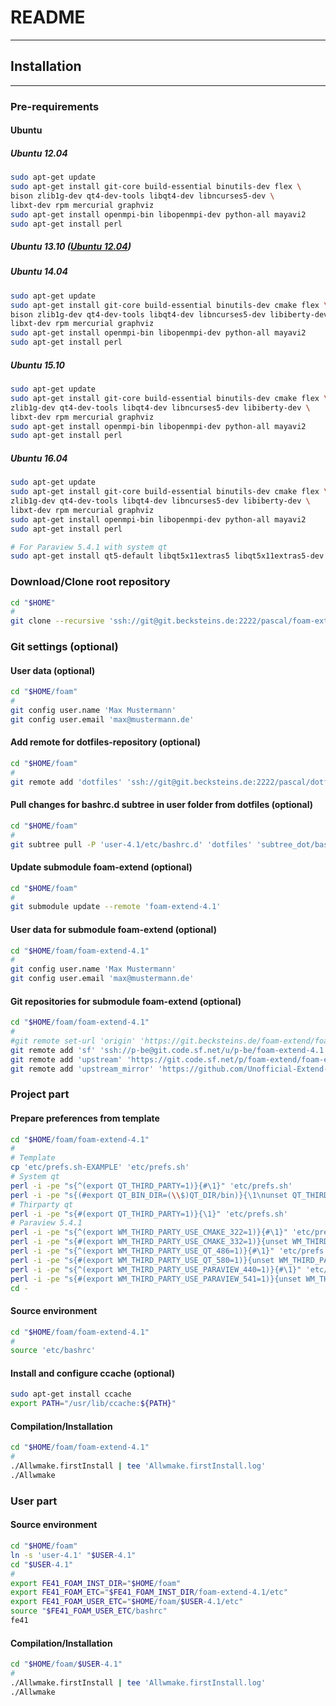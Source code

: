 # README
------

## Installation
------

### Pre-requirements

#### Ubuntu
##### Ubuntu 12.04 <a name="ubuntu1204"></a>
```bash
sudo apt-get update
sudo apt-get install git-core build-essential binutils-dev flex \
bison zlib1g-dev qt4-dev-tools libqt4-dev libncurses5-dev \
libxt-dev rpm mercurial graphviz
sudo apt-get install openmpi-bin libopenmpi-dev python-all mayavi2
sudo apt-get install perl
```
##### Ubuntu 13.10 <a name="ubuntu1310"></a> ([Ubuntu 12.04](#ubuntu1204))
##### Ubuntu 14.04 <a name="ubuntu1404"></a>
```bash
sudo apt-get update
sudo apt-get install git-core build-essential binutils-dev cmake flex \
bison zlib1g-dev qt4-dev-tools libqt4-dev libncurses5-dev libiberty-dev \
libxt-dev rpm mercurial graphviz
sudo apt-get install openmpi-bin libopenmpi-dev python-all mayavi2
sudo apt-get install perl
```
##### Ubuntu 15.10 <a name="ubuntu1510"></a>
```bash
sudo apt-get update
sudo apt-get install git-core build-essential binutils-dev cmake flex \
zlib1g-dev qt4-dev-tools libqt4-dev libncurses5-dev libiberty-dev \
libxt-dev rpm mercurial graphviz
sudo apt-get install openmpi-bin libopenmpi-dev python-all mayavi2
sudo apt-get install perl
```
##### Ubuntu 16.04 <a name="ubuntu1604"></a>
```bash
sudo apt-get update
sudo apt-get install git-core build-essential binutils-dev cmake flex \
zlib1g-dev qt4-dev-tools libqt4-dev libncurses5-dev libiberty-dev \
libxt-dev rpm mercurial graphviz
sudo apt-get install openmpi-bin libopenmpi-dev python-all mayavi2
sudo apt-get install perl

# For Paraview 5.4.1 with system qt
sudo apt-get install qt5-default libqt5x11extras5 libqt5x11extras5-dev
```

### Download/Clone root repository

```bash
cd "$HOME"
#
git clone --recursive 'ssh://git@git.becksteins.de:2222/pascal/foam-extend.git' 'foam'
```

### Git settings (optional)

#### User data (optional)
```bash
cd "$HOME/foam"
#
git config user.name 'Max Mustermann'
git config user.email 'max@mustermann.de'
```
#### Add remote for dotfiles-repository (optional)
```bash
cd "$HOME/foam"
#
git remote add 'dotfiles' 'ssh://git@git.becksteins.de:2222/pascal/dotfiles.git'
```
#### Pull changes for bashrc.d subtree in user folder from dotfiles (optional)
```bash
cd "$HOME/foam"
#
git subtree pull -P 'user-4.1/etc/bashrc.d' 'dotfiles' 'subtree_dot/bashrc.d' --squash
```
#### Update submodule foam-extend (optional)
```bash
cd "$HOME/foam"
#
git submodule update --remote 'foam-extend-4.1'
```
#### User data for submodule foam-extend (optional)
```bash
cd "$HOME/foam/foam-extend-4.1"
#
git config user.name 'Max Mustermann'
git config user.email 'max@mustermann.de'
```
#### Git repositories for submodule foam-extend (optional)
```bash
cd "$HOME/foam/foam-extend-4.1"
#
#git remote set-url 'origin' 'https://git.becksteins.de/foam-extend/foam-extend-4.1'
git remote add 'sf' 'ssh://p-be@git.code.sf.net/u/p-be/foam-extend-4.1'
git remote add 'upstream' 'https://git.code.sf.net/p/foam-extend/foam-extend-4.1'
git remote add 'upstream_mirror' 'https://github.com/Unofficial-Extend-Project-Mirror/foam-extend-foam-extend-4.1.git'
```


### Project part


#### Prepare preferences from template
```bash
cd "$HOME/foam/foam-extend-4.1"
#
# Template
cp 'etc/prefs.sh-EXAMPLE' 'etc/prefs.sh'
# System qt
perl -i -pe "s{^(export QT_THIRD_PARTY=1)}{#\1}" 'etc/prefs.sh'
perl -i -pe "s{(#export QT_BIN_DIR=(\\$)QT_DIR/bin)}{\1\nunset QT_THIRD_PARTY\nexport QT_BIN_DIR=$(dirname $(which qmake))}" 'etc/prefs.sh'
# Thirparty qt
perl -i -pe "s{#(export QT_THIRD_PARTY=1)}{\1}" 'etc/prefs.sh'
# Paraview 5.4.1
perl -i -pe "s{^(export WM_THIRD_PARTY_USE_CMAKE_322=1)}{#\1}" 'etc/prefs.sh'
perl -i -pe "s{#(export WM_THIRD_PARTY_USE_CMAKE_332=1)}{unset WM_THIRD_PARTY_USE_CMAKE_322\n\1}" 'etc/prefs.sh'
perl -i -pe "s{^(export WM_THIRD_PARTY_USE_QT_486=1)}{#\1}" 'etc/prefs.sh'
perl -i -pe "s{#(export WM_THIRD_PARTY_USE_QT_580=1)}{unset WM_THIRD_PARTY_USE_QT_486\n\1}" 'etc/prefs.sh'
perl -i -pe "s{^(export WM_THIRD_PARTY_USE_PARAVIEW_440=1)}{#\1}" 'etc/prefs.sh'
perl -i -pe "s{#(export WM_THIRD_PARTY_USE_PARAVIEW_541=1)}{unset WM_THIRD_PARTY_USE_PARAVIEW_440\n\1}" 'etc/prefs.sh'
cd -
```
#### Source environment
```bash
cd "$HOME/foam/foam-extend-4.1"
#
source 'etc/bashrc'
```
#### Install and configure ccache (optional)
```bash
sudo apt-get install ccache
export PATH="/usr/lib/ccache:${PATH}"
```
#### Compilation/Installation
```bash
cd "$HOME/foam/foam-extend-4.1"
#
./Allwmake.firstInstall | tee 'Allwmake.firstInstall.log'
./Allwmake
```


### User part

#### Source environment
```bash
cd "$HOME/foam"
ln -s 'user-4.1' "$USER-4.1"
cd "$USER-4.1"
#
export FE41_FOAM_INST_DIR="$HOME/foam"
export FE41_FOAM_ETC="$FE41_FOAM_INST_DIR/foam-extend-4.1/etc"
export FE41_FOAM_USER_ETC="$HOME/foam/$USER-4.1/etc"
source "$FE41_FOAM_USER_ETC/bashrc"
fe41
```
#### Compilation/Installation
```bash
cd "$HOME/foam/$USER-4.1"
#
./Allwmake.firstInstall | tee 'Allwmake.firstInstall.log'
./Allwmake
```
